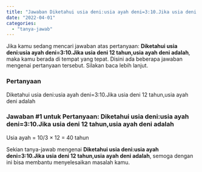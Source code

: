 ```yaml
---
title: "Jawaban Diketahui usia deni:usia ayah deni=3:10.Jika usia deni 12 tahun,usia ayah deni adalah"
date: "2022-04-01"
categories: 
  - "tanya-jawab"
---
```


Jika kamu sedang mencari jawaban atas pertanyaan: **Diketahui usia deni:usia ayah deni=3:10.Jika usia deni 12 tahun,usia ayah deni adalah**, maka kamu berada di tempat yang tepat. Disini ada beberapa jawaban mengenai pertanyaan tersebut. Silakan baca lebih lanjut.

### Pertanyaan

Diketahui usia deni:usia ayah deni=3:10.Jika usia deni 12 tahun,usia ayah deni adalah

### Jawaban #1 untuk Pertanyaan: Diketahui usia deni:usia ayah deni=3:10.Jika usia deni 12 tahun,usia ayah deni adalah

Usia ayah = 10/3 × 12 = 40 tahun  

Sekian tanya-jawab mengenai **Diketahui usia deni:usia ayah deni=3:10.Jika usia deni 12 tahun,usia ayah deni adalah**, semoga dengan ini bisa membantu menyelesaikan masalah kamu.
